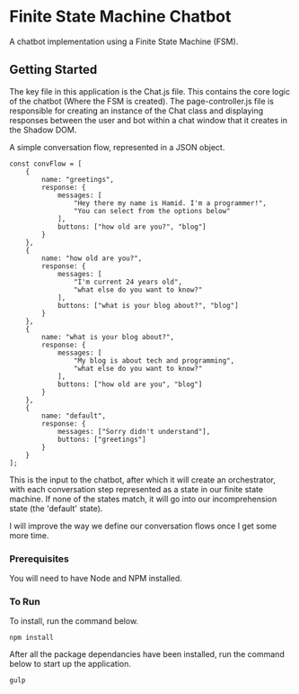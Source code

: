 # Finite State Machine Chatbot

A chatbot implementation using a Finite State Machine (FSM).

## Getting Started

The key file in this application is the Chat.js file. This contains the core logic of the chatbot (Where the FSM is created). The page-controller.js file is responsible for creating an instance of the Chat class and displaying responses between the user and bot within a chat window that it creates in the Shadow DOM. 

A simple conversation flow, represented in a JSON object.

```
const convFlow = [
    {
        name: "greetings",
        response: {
            messages: [
                "Hey there my name is Hamid. I'm a programmer!", 
                "You can select from the options below"
            ],
            buttons: ["how old are you?", "blog"]
        }
    },
    {
        name: "how old are you?",
        response: {
            messages: [
                "I'm current 24 years old", 
                "what else do you want to know?"
            ],
            buttons: ["what is your blog about?", "blog"]
        }
    },
    {
        name: "what is your blog about?",
        response: {
            messages: [
                "My blog is about tech and programming", 
                "what else do you want to know?"
            ],
            buttons: ["how old are you", "blog"]
        }
    },
    {
        name: "default",
        response: {
            messages: ["Sorry didn't understand"],
            buttons: ["greetings"]
        }
    }
];
```

This is the input to the chatbot, after which it will create an orchestrator, with each conversation step represented as a state in our finite state machine. If none of the states match, it will go into our incomprehension state (the 'default' state).

I will improve the way we define our conversation flows once I get some more time.

### Prerequisites

You will need to have Node and NPM installed.

### To Run

To install, run the command below.

```
npm install
```

After all the package dependancies have been installed, run the command below to start up the application.

```
gulp
```

